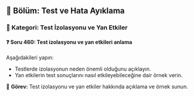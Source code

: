 ## 📘 Bölüm: Test ve Hata Ayıklama  
### 🔹 Kategori: Test İzolasyonu ve Yan Etkiler  
#### ❓ Soru 460: Test izolasyonu ve yan etkileri anlama

Aşağıdakileri yapın:

- Testlerde izolasyonun neden önemli olduğunu açıklayın.
- Yan etkilerin test sonuçlarını nasıl etkileyebileceğine dair örnek verin.

🔧 **Görev:** Test izolasyonu ve yan etkiler hakkında açıklama ve örnek sunun.
